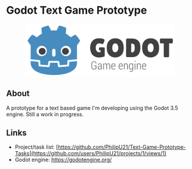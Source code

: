 # Godot Text Game Prototype

<p align="center">
  <a href="https://godotengine.org/">
    <img src="assets/logo_outlined.png" width="400" alt="Godot Engine logo">
  </a>
</p>

## About
A prototype for a text based game I'm developing using the Godot 3.5 engine. Still a work in progress.

## Links
* Project/task list: [https://github.com/PhilipU21/Text-Game-Prototype-Tasks](https://github.com/users/PhilipU21/projects/1/views/1)
* Godot engine: https://godotengine.org/
